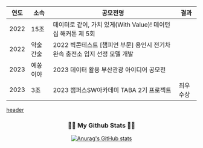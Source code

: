 <!--### Hi there 👋-->

<!--
**les2000les/les2000les** is a ✨ _special_ ✨ repository because its `README.md` (this file) appears on your GitHub profile.

Here are some ideas to get you started:

- 🔭 I’m currently working on ...
- 🌱 I’m currently learning ...
- 👯 I’m looking to collaborate on ...
- 🤔 I’m looking for help with ...
- 💬 Ask me about ...
- 📫 How to reach me: ...
- 😄 Pronouns: ...
- ⚡ Fun fact: ...
-->


|연도|소속|공모전명|결과|
|------|---|---|---|
|2022|15조|데이터로 같이, 가치 있게(With Value)! 데이턴십 해커톤 제 5회||
|2022|약술간술|2022 빅콘테스트 [챔피언 부문] 용인시 전기차 완속 충전소 입지 선정 모델 개발||
|2023|예쏭이야|2023 데이터 활용 부산관광 아이디어 공모전||
|2023|3조|2023 캠퍼스SW아카데미 TABA 2기 프로젝트|최우수상|


[header](https://capsule-render.vercel.app/api?type=slice&color=gradient&height=160&section=header&text=Eunsong%20World!&fontAlign=50&fontAlignY=70&fontSize=90&fontColor=000000)
<h3 align="center">👩‍💻 My Github Stats 👩‍💻</h3>
<div align="center">
 
[![Anurag's GitHub stats](https://github-readme-stats.vercel.app/api?username=les2000les&hide_title=true&show_icons=true&include_all_commits=true&disable_animations=true&theme=vue)](https://github.com/anuraghazra/github-readme-stats)
</div>
